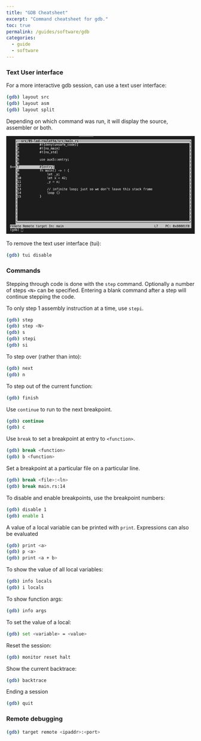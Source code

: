 ```yaml
---
title: "GDB Cheatsheet"
excerpt: "Command cheatsheet for gdb."
toc: true
permalink: /guides/software/gdb
categories:
  - guide
  - software
---
```


### Text User interface

For a more interactive gdb session, can use a text user interface:

```sh
(gdb) layout src
(gdb) layout asm
(gdb) layout split
```

Depending on which command was run, it will display the source, assembler or both.

![GDB TUI](/assets/images/posts/guides/gdb/gdb_tui.png)

To remove the text user interface (tui):

```sh
(gdb) tui disable
```

### Commands

Stepping through code is done with the `step` command. Optionally a number of steps `<N>` can be specified. Entering a blank command after a step will continue stepping the code.

To only step 1 assembly instruction at a time, use `stepi`.

```sh
(gdb) step
(gdb) step <N>
(gdb) s
(gdb) stepi
(gdb) si
```

To step over (rather than into):

```sh
(gdb) next
(gdb) n
```

To step out of the current function:

```sh
(gdb) finish
```

Use `continue` to run to the next breakpoint.

```sh
(gdb) continue
(gdb) c
```

Use `break` to set a breakpoint at entry to `<function>`.

```sh
(gdb) break <function>
(gdb) b <function>
```

Set a breakpoint at a particular file on a particular line.

```sh
(gdb) break <file>:<ln>
(gdb) break main.rs:14
```

To disable and enable breakpoints, use the breakpoint numbers:

```sh
(gdb) disable 1
(gdb) enable 1
```

A value of a local variable can be printed with `print`. Expressions can also be evaluated

```sh
(gdb) print <a>
(gdb) p <a> 
(gdb) print <a + b>
```

To show the value of all local variables:

```sh
(gdb) info locals
(gdb) i locals
```

To show function args:

```sh
(gdb) info args
```

To set the value of a local:

```sh
(gdb) set <variable> = <value>
```

Reset the session:

```sh
(gdb) monitor reset halt
```

Show the current backtrace:

```sh
(gdb) backtrace
```



Ending a session

```sh
(gdb) quit
```

### Remote debugging

```sh
(gdb) target remote <ipaddr>:<port>
```
